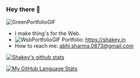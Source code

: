 ### Hey there 👋
![GreenPortfolioGIF](https://user-images.githubusercontent.com/62803883/230147198-b889766a-0952-4b7b-8a0a-839053655b28.gif)
- I make thing's for the Web.
- ![WsbPortfolioGIF](https://user-images.githubusercontent.com/62803883/230147054-0caf8391-3835-41c1-ba6a-ac109fcd10c4.gif) Portfolio: https://shakey.in
- How to reach me: abhi.sharma.0873@gmail.com

[![Shakey's github stats](https://github-readme-stats.vercel.app/api?username=shakeybuoy&count_private=true&show_icons=true&theme=midnight-purple&hide_rank=false)]() 


[![My GitHub Language Stats](https://github-readme-stats.vercel.app/api/top-langs/?username=shakeybuoy&langs_count=5&theme=midnight-purple)]()
